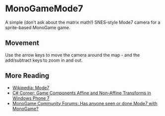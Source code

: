 # MonoGameMode7
A simple (don't ask about the matrix math!) SNES-style Mode7 camera for a sprite-based MonoGame game.

## Movement
Use the arrow keys to move the camera around the map - and the add/subtract keys to zoom in and out.

## More Reading
 - [Wikipedia: Mode7](https://en.wikipedia.org/wiki/Mode_7)
 - [C# Corner: Game Components Affine and Non-Affine Transforms in Windows Phone 7](https://www.c-sharpcorner.com/uploadfile/8c85cf/game-components-affine-and-non-affine-transforms-in-windows-phone-7/)
 - [MonoGame Community Forums: Has anyone seen or done Mode7 with MonoGame?](https://community.monogame.net/t/has-anyone-seen-or-done-mode-7-with-monogame/19244/7)